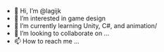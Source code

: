 - 👋 Hi, I’m @lagijk
- 👀 I’m interested in game design
- 🌱 I’m currently learning Unity, C#, and animation/
- 💞️ I’m looking to collaborate on ...
- 📫 How to reach me ...

<!---
lagijk/lagijk is a ✨ special ✨ repository because its `README.md` (this file) appears on your GitHub profile.
You can click the Preview link to take a look at your changes.
--->
